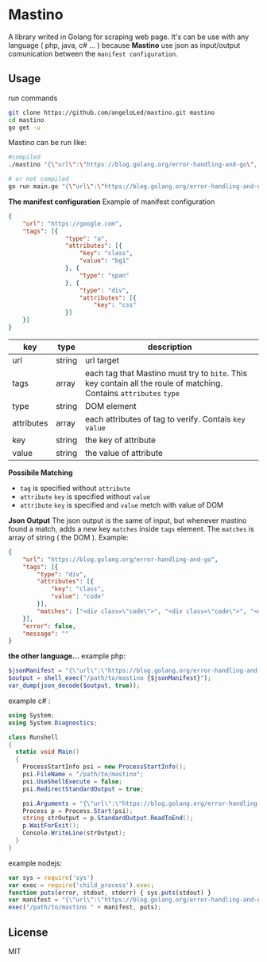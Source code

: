 **Mastino**
=======

A library writed in Golang for scraping web page. It's can be use with any language ( php, java, c# ... ) because **Mastino** use json as input/output comunication between the `manifest configuration`.

Usage
-----
run commands
```bash
git clone https://github.com/angeloLed/mastino.git mastino
cd mastino
go get -u
```

Mastino can be run like:
```bash
#compiled
./mastino "{\"url\":\"https://blog.golang.org/error-handling-and-go\", \"tags\": [{\"type\": \"div\",\"attributes\": [{\"key\": \"class\",\"value\": \"code\"}]}]}"

# or not compiled
go run main.go "{\"url\":\"https://blog.golang.org/error-handling-and-go\", \"tags\": [{\"type\": \"div\",\"attributes\": [{\"key\": \"class\",\"value\": \"code\"}]}]}"
```

**The manifest configuration**
Example of manifest configuration
```json
{
	"url": "https://google.com",
	"tags": [{
				"type": "a",
				"attributes": [{
					"key": "class",
					"value": "bg1"
				}, {
					"type": "span"
				}, {
					"type": "div",
					"attributes": [{
						"key": "css"
				}]
	}]
}
```

| key | type | description |
|---|---|---|
| url |string| url target |
|tags |array|each tag that Mastino must try to `bite`. This key contain all the roule of matching. Contains `attributes` `type`|
|type|string|DOM element |
|attributes| array| each attributes of tag to verify. Contais `key` `value`|
|key| string|the key of attribute |
|value|string|the value of attribute|

**Possibile Matching**

 - `tag` is specified without `attribute`
 - `attribute` `key` is specified without `value`
 - `attribute` `key` is specified and `value` metch with value of DOM

**Json Output**
The json output is the same of input, but whenever mastino found a match, adds a new key `matches` inside `tags` element. The `matches` is array of string ( the DOM ).
Example:
```json
{
	"url": "https://blog.golang.org/error-handling-and-go",
	"tags": [{
		"type": "div",
		"attributes": [{
			"key": "class",
			"value": "code"
		}],
		"matches": ["<div class=\"code\">", "<div class=\"code\">", "<div class=\"code\">", "<div class=\"code\">", "<div class=\"code\">", "<div class=\"code\">", "<div class=\"code\">", "<div class=\"code\">", "<div class=\"code\">", "<div class=\"code\">", "<div class=\"code\">", "<div class=\"code\">", "<div class=\"code\">", "<div class=\"code\">", "<div class=\"code\">", "<div class=\"code\">", "<div class=\"code\">", "<div class=\"code\">", "<div class=\"code\">", "<div class=\"code\">", "<div class=\"code\">", "<div class=\"code\">"]
	}],
	"error": false,
	"message": ""
}
```

**the other language...**
example php:
```php
$jsonManifest = "{\"url\":\"https://blog.golang.org/error-handling-and-go\", \"tags\": [{\"type\": \"div\",\"attributes\": [{\"key\": \"class\",\"value\": \"code\"}]}]}";
$output = shell_exec("/path/to/mastino {$jsonManifest}");
var_dump(json_decode($output, true));
```

example c# :
```cs
using System;
using System.Diagnostics;

class Runshell
{
  static void Main()
  {
    ProcessStartInfo psi = new ProcessStartInfo();
    psi.FileName = "/path/to/mastino";
    psi.UseShellExecute = false;
    psi.RedirectStandardOutput = true;

    psi.Arguments = "{\"url\":\"https://blog.golang.org/error-handling-and-go\", \"tags\": [{\"type\": \"div\",\"attributes\": [{\"key\": \"class\",\"value\": \"code\"}]}]}";
    Process p = Process.Start(psi);
    string strOutput = p.StandardOutput.ReadToEnd();
    p.WaitForExit();
    Console.WriteLine(strOutput);
  }
}
```

example nodejs:
```js
var sys = require('sys')
var exec = require('child_process').exec;
function puts(error, stdout, stderr) { sys.puts(stdout) }
var manifest = "{\"url\":\"https://blog.golang.org/error-handling-and-go\", \"tags\": [{\"type\": \"div\",\"attributes\": [{\"key\": \"class\",\"value\": \"code\"}]}]}";
exec("/path/to/mastino " + manifest, puts);
```

License
-------
MIT
